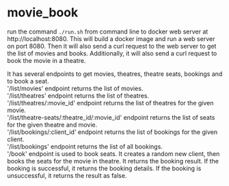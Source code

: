 # movie_book

run the command `./run.sh` from command line to docker web server at http://localhost:8080.
This will build a docker image and run a web server on port 8080.
Then it will also send a curl request to the web server to get the list of movies and books.
Additionally, it will also send a curl request to book the movie in a theatre.

It has several endpoints to get movies, theatres, theatre seats, bookings and to book a seat.  
'/list/movies' endpoint returns the list of movies.  
'/list/theatres' endpoint returns the list of theatres.  
'/list/theatres/:movie_id' endpoint returns the list of theatres for the given movie.  
'/list/theatre-seats/:theatre_id/:movie_id' endpoint returns the list of seats for the given theatre and movie.  
'/list/bookings/:client_id' endpoint returns the list of bookings for the given client.  
'/list/bookings' endpoint returns the list of all bookings.  
'/book' endpoint is used to book seats. It creates a random new client, then books the seats for the movie in theatre. It returns the booking result. If the booking is successful, it returns the booking details. If the booking is unsuccessful, it returns the result as false.  
